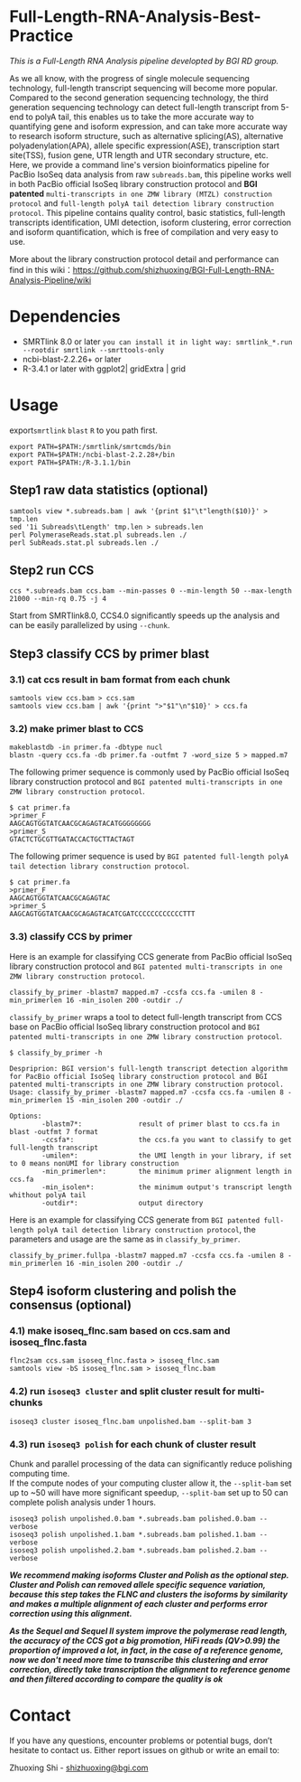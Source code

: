 # Full-Length-RNA-Analysis-Best-Practice
*This is a Full-Length RNA Analysis pipeline developted by BGI RD group.*

As we all know, with the progress of single molecule sequencing technology, full-length transcript sequencing will become more popular. Compared to the second generation sequencing technology, the third generation sequencing technology can detect full-length transcript from 5-end to polyA tail, this enables us to take the more accurate way to quantifying gene and isoform expression, and can take more accurate way to research isoform structure, such as alternative splicing(AS), alternative polyadenylation(APA), allele specific expression(ASE), transcription start site(TSS), fusion gene, UTR length and UTR secondary structure, etc.   
Here, we provide a command line's version bioinformatics pipeline for PacBio IsoSeq data analysis from raw `subreads.bam`, this pipeline works well in both PacBio official IsoSeq library construction protocol and **BGI patented** `multi-transcripts in one ZMW library (MTZL) construction protocol` and `full-length polyA tail detection library construction protocol`. This pipeline contains quality control, basic statistics, full-length transcripts identification, UMI detection, isoform clustering, error correction and isoform quantification, which is free of compilation and very easy to use.

More about the library construction protocol detail and performance can find in this wiki：https://github.com/shizhuoxing/BGI-Full-Length-RNA-Analysis-Pipeline/wiki

# Dependencies
* SMRTlink 8.0 or later `you can install it in light way: smrtlink_*.run --rootdir smrtlink --smrttools-only`
* ncbi-blast-2.2.26+ or later
* R-3.4.1 or later with ggplot2| gridExtra | grid

# Usage
export`smrtlink` `blast` `R` to you path first.
```
export PATH=$PATH:/smrtlink/smrtcmds/bin
export PATH=$PATH:/ncbi-blast-2.2.28+/bin
export PATH=$PATH:/R-3.1.1/bin
```

## Step1 raw data statistics (optional)
```
samtools view *.subreads.bam | awk '{print $1"\t"length($10)}' > tmp.len
sed '1i Subreads\tLength' tmp.len > subreads.len
perl PolymeraseReads.stat.pl subreads.len ./
perl SubReads.stat.pl subreads.len ./
```
## Step2 run CCS
```
ccs *.subreads.bam ccs.bam --min-passes 0 --min-length 50 --max-length 21000 --min-rq 0.75 -j 4
```
Start from SMRTlink8.0, CCS4.0 significantly speeds up the analysis and can be easily parallelized by using `--chunk`. 

## Step3 classify CCS by primer blast
### 3.1) cat ccs result in bam format from each chunk
```
samtools view ccs.bam > ccs.sam
samtools view ccs.bam | awk '{print ">"$1"\n"$10}' > ccs.fa 
```
### 3.2) make primer blast to CCS
```
makeblastdb -in primer.fa -dbtype nucl
blastn -query ccs.fa -db primer.fa -outfmt 7 -word_size 5 > mapped.m7 
```
The following primer sequence is commonly used by PacBio official IsoSeq library construction protocol and `BGI patented multi-transcripts in one ZMW library construction protocol`.
```
$ cat primer.fa
>primer_F
AAGCAGTGGTATCAACGCAGAGTACATGGGGGGGG
>primer_S
GTACTCTGCGTTGATACCACTGCTTACTAGT
```
The following primer sequence is used by `BGI patented full-length polyA tail detection library construction protocol`.
```
$ cat primer.fa
>primer_F
AAGCAGTGGTATCAACGCAGAGTAC
>primer_S
AAGCAGTGGTATCAACGCAGAGTACATCGATCCCCCCCCCCCCTTT
```
### 3.3) classify CCS by primer
Here is an example for classifying CCS generate from PacBio official IsoSeq library construction protocol and `BGI patented multi-transcripts in one ZMW library construction protocol`.
```
classify_by_primer -blastm7 mapped.m7 -ccsfa ccs.fa -umilen 8 -min_primerlen 16 -min_isolen 200 -outdir ./ 
```
`classify_by_primer` wraps a tool to detect full-length transcript from CCS base on PacBio official IsoSeq library construction protocol and `BGI patented multi-transcripts in one ZMW library construction protocol`.
```
$ classify_by_primer -h

Despriprion: BGI version's full-length transcript detection algorithm for PacBio official IsoSeq library construction protocol and BGI patented multi-transcripts in one ZMW library construction protocol.
Usage: classify_by_primer -blastm7 mapped.m7 -ccsfa ccs.fa -umilen 8 -min_primerlen 15 -min_isolen 200 -outdir ./

Options:
        -blastm7*:              result of primer blast to ccs.fa in blast -outfmt 7 format
        -ccsfa*:                the ccs.fa you want to classify to get full-length transcript
        -umilen*:               the UMI length in your library, if set to 0 means nonUMI for library construction
        -min_primerlen*:        the minimum primer alignment length in ccs.fa
        -min_isolen*:           the minimum output's transcript length whithout polyA tail
        -outdir*:               output directory
```
Here is an example for classifying CCS generate from `BGI patented full-length polyA tail detection library construction protocol`, the parameters and usage are the same as in `classify_by_primer`.
```
classify_by_primer.fullpa -blastm7 mapped.m7 -ccsfa ccs.fa -umilen 8 -min_primerlen 16 -min_isolen 200 -outdir ./ 
```
## Step4 isoform clustering and polish the consensus (optional)
### 4.1) make isoseq_flnc.sam based on ccs.sam and isoseq_flnc.fasta
```
flnc2sam ccs.sam isoseq_flnc.fasta > isoseq_flnc.sam   
samtools view -bS isoseq_flnc.sam > isoseq_flnc.bam
```
### 4.2) run `isoseq3 cluster` and split cluster result for multi-chunks
```
isoseq3 cluster isoseq_flnc.bam unpolished.bam --split-bam 3
```
### 4.3) run `isoseq3 polish` for each chunk of cluster result
Chunk and parallel processing of the data can significantly reduce polishing computing time.   
If the compute nodes of your computing cluster allow it, the `--split-bam` set up to ~50 will have more significant speedup, `--split-bam` set up to 50 can complete polish analysis under 1 hours.
```
isoseq3 polish unpolished.0.bam *.subreads.bam polished.0.bam --verbose
isoseq3 polish unpolished.1.bam *.subreads.bam polished.1.bam --verbose
isoseq3 polish unpolished.2.bam *.subreads.bam polished.2.bam --verbose
```

***We recommend making isoforms Cluster and Polish as the optional step. Cluster and Polish can removed allele specific sequence variation, because this step takes the FLNC and clusters the isoforms by similarity and makes a multiple alignment of each cluster and performs error correction using this alignment.***

***As the Sequel and Sequel II system improve the polymerase read length, the accuracy of the CCS got a big promotion, HiFi reads (QV>0.99) the proportion of improved a lot, in fact, in the case of a reference genome, now we don't need more time to transcribe this clustering and error correction, directly take transcription the alignment to reference genome and then filtered according to compare the quality is ok***

# Contact
If you have any questions, encounter problems or potential bugs, don’t hesitate to contact us. Either report issues on github or write an email to:

Zhuoxing Shi - shizhuoxing@bgi.com
